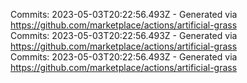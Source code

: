 Commits: 2023-05-03T20:22:56.493Z - Generated via https://github.com/marketplace/actions/artificial-grass
<br>
Commits: 2023-05-03T20:22:56.493Z - Generated via https://github.com/marketplace/actions/artificial-grass
<br>
Commits: 2023-05-03T20:22:56.493Z - Generated via https://github.com/marketplace/actions/artificial-grass
<br>
